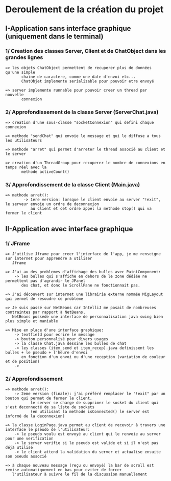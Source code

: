 # Deroulement de la création du projet



## I-Application sans interface graphique (uniquement dans le terminal)

### 1/ Creation des classes Server, Client et de ChatObject dans les grandes lignes
   
	=> les objets ChatObject permettent de recuperer plus de données qu'une simple
       	   chaine de caractere, comme une date d'envoi etc...
           ChatObjet implemente serializable pour pouvoir etre envoyé

	=> server implemente runnable pour pouvoir creer un thread par nouvelle
           connexion


### 2/ Approfondissement de la classe Server (ServerChat.java)

	=> creation d'une sous-classe "socketConnexion" qui defini chaque connexion

	=> methode "sendChat" qui envoie le message et qui le diffuse a tous les utilisateurs

	=> methode "arret" qui permet d'arreter le thread associé au client et le server

	=> creation d'un ThreadGroup pour recuperer le nombre de connexions en temps réel avec la
           methode activeCount()
	   

### 3/ Approfondissement de la classe Client (Main.java)
	
	=> methode arret():
            -> 1ere version: lorsque le client envoie au server "!exit", le serveur envoie un ordre de deconnexion
               au client et cet ordre appel la methode stop() qui va fermer le client
	       

## II-Application avec interface graphique

### 1/ JFrame

	=> J'utilise Jframe pour creer l'interface de l'app, je me renseigne sur internet pour apprendre a utiliser
   	   Jframe

	=> J'ai au des problemes d'affichage des bulles avec PaintComponent:
		-> les bulles qui s'affiche en dehors de le zone dédiée ne permettent pas d'agrandir le JPanel
	  	   des chat, et donc le ScrollPane ne fonctionnait pas.

	=> J'ai découvert sur internet une librairie externe nommée MigLayout qui permet de resoudre ce probleme

	=> Je suis passé sur NetBeans car IntelliJ me posait de nombreuses contraintes par rapport à NetBeans,
	   NetBeans possède une interface de personnalisation java swing bien plus simple et maniable
	
	=> Mise en place d'une interface graphique:
		-> textfield pour ecrire le message
		-> bouton personnalisé pour divers usages
		-> la classe Chat.java dessine les bulles de chat
		-> les classes (item_send et item_recep).java definissent les bulles + le pseudo + l'heure d'envoi
		   en fonction d'un envoi ou d'une reception (variation de couleur et de position)
		-> 
	
### 2/ Approfondissement

	=> methode arret():
		-> 2eme version (finale): j'ai préféré remplacer le "!exit" par un bouton qui permet de fermer le client,
	           le server se charge de supprimer le socket du client qui s'est deconnecté de sa liste de sockets
	           (en utilisant la methode isConnected() le server est informé de la deconnexion)

	=> la classe LoginPage.java permet au client de recevoir à travers une interface le pseudo de l'utilisateur:
		-> le pseudo voulu est envoyé au client qui le renvoie au server pour une verification
		-> le server verifie si le pseudo est valide et si il n'est pas déjà utilisé
		-> le client attend la validation du server et actualise ensuite son pseudo associé
	   
	=> à chaque nouveau message (reçu ou envoyé) la bar de scroll est remise automatiquement en bas pour eviter de forcer 
	   l'utilisateur à suivre le fil de la discussion manuellement
